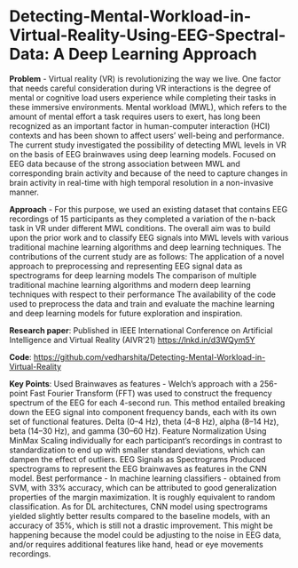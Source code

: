 # Detecting-Mental-Workload-in-Virtual-Reality-Using-EEG-Spectral-Data: A Deep Learning Approach

**Problem** - 
Virtual reality (VR) is revolutionizing the way we live. One factor that needs careful consideration during VR interactions is the degree of mental or cognitive load users experience while completing their tasks in these immersive environments. Mental workload (MWL), which refers to the amount of mental effort a task requires users to exert, has long been recognized as an important factor in human-computer interaction (HCI) contexts and has been shown to affect users’ well-being and performance. The current study investigated the possibility of detecting MWL levels in VR on the basis of EEG brainwaves using deep learning models. Focused on EEG data because of the strong association between MWL and corresponding brain activity and because of the need to capture changes in brain activity in real-time with high temporal resolution in a non-invasive manner.

**Approach** - 
For this purpose, we used an existing dataset that contains EEG recordings of 15 participants as they completed a variation of the n-back task in VR under different MWL conditions. The overall aim was to build upon the prior work and to classify EEG signals into MWL levels with various traditional machine learning algorithms and deep learning techniques. The contributions of the current study are as follows:
The application of a novel approach to preprocessing and representing EEG signal data as spectrograms for deep learning models
The comparison of multiple traditional machine learning algorithms and modern deep learning techniques with respect to their performance
The availability of the code used to preprocess the data and train and evaluate the machine learning and deep learning models for future exploration and inspiration.

**Research paper**:
Published in IEEE International Conference on Artificial Intelligence and Virtual Reality (AIVR’21) https://lnkd.in/d3WQym5Y

**Code**:
https://github.com/vedharshita/Detecting-Mental-Workload-in-Virtual-Reality

**Key Points**: 
Used Brainwaves as features - 
  Welch’s approach with a 256-point Fast Fourier Transform (FFT) was used to construct the frequency spectrum of the EEG for each 4-second run. This method entailed breaking down the EEG signal into component frequency bands, each with its own set of functional features. Delta (0–4 Hz), theta (4–8 Hz), alpha (8–14 Hz), beta (14–30 Hz), and gamma (30–60 Hz).
Feature Normalization
  Using MinMax Scaling individually for each participant’s recordings in contrast to standardization to end up with smaller standard deviations, which can dampen the effect of outliers.
EEG Signals as Spectrograms
  Produced spectrograms to represent the EEG brainwaves as features in the CNN model.
Best performance - 
  In machine learning classifiers - obtained from SVM, with 33% accuracy, which can be attributed to good generalization properties of the margin maximization. It is roughly equivalent to random classification.
  As for DL architectures, CNN model using spectrograms yielded slightly better results compared to the baseline models, with an accuracy of 35%, which is still not a drastic improvement. This might be happening because the model could be adjusting to the noise in EEG data, and/or requires additional features like hand, head or eye movements recordings.

